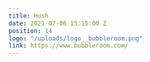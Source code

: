 ```yaml
---
title: Hush
date: 2021-07-06 15:15:00 Z
position: 14
logo: "/uploads/logo__bubbleroom.png"
link: https://www.bubbleroom.com/
---
```



